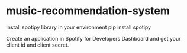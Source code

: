 # music-recommendation-system

install spotipy library in your environment 
pip install spotipy

Create an application in Spotify for Developers Dashboard and get your client id and client secret. 
